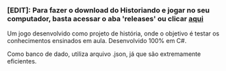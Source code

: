 ### [EDIT]: Para fazer o download do Historiando e jogar no seu computador, basta acessar o aba 'releases' ou clicar [aqui](https://github.com/inacioMattos/Historiando/releases)

Um jogo desenvolvido como projeto de história, onde o objetivo é testar os conhecimentos ensinados em aula. Desenvolvido 100% em C#.

Como banco de dado, utiliza arquivo .json, já que são extremamente eficientes.

